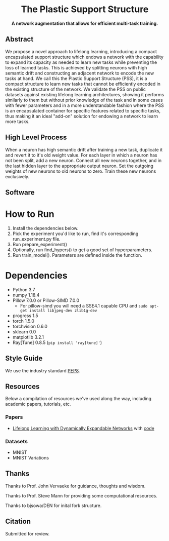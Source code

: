 <div align="center">

# The Plastic Support Structure

**A network augmentation that allows for efficient multi-task training.**
</div>

## Abstract
We propose a novel approach to lifelong learning, introducing a compact encapsulated support structure which endows a network with the capability to expand its capacity as needed to learn new tasks while preventing the loss of learned tasks. This is achieved by splitting neurons with high semantic drift and constructing an adjacent network to encode the new tasks at hand. We call this the Plastic Support Structure (PSS), it is a compact structure to learn new tasks that cannot be efficiently encoded in the existing structure of the network. We validate the PSS on public datasets against existing lifelong learning architectures, showing it performs similarly to them but without prior knowledge of the task and in some cases with fewer parameters and in a more understandable fashion where the PSS is an encapsulated container for specific features related to specific tasks, thus making it an ideal "add-on" solution for endowing a network to learn more tasks.

## High Level Process
When a neuron has high semantic drift after training a new task, duplicate it and revert it to it's old weight value. 
For each layer in which a neuron has not been split, add a new neuron.
Connect all new neurons together, and in the last hidden layer to the appropriate output neuron.
Set the outgoing weights of new neurons to old neurons to zero. Train these new neurons exclusively.


## Software 
# How to Run
1. Install the dependencies below.
2. Pick the experiment you'd like to run, find it's corresponding run_experiment.py file.
3. Run prepare_experiment()
4. Optionally, run find_hypers() to get a good set of hyperparameters.
5. Run train_model(). Parameters are defined inside the function.


# Dependencies
- Python 3.7
- numpy 1.18.4
- Pillow 7.0.0 or Pillow-SIMD 7.0.0
    - For pillow-simd you will need a SSE4.1 capable CPU and `sudo apt-get install libjpeg-dev zlib1g-dev`
- progress 1.5
- torch 1.5.0
- torchvision 0.6.0
- sklearn 0.0
- matplotlib 3.2.1
- Ray[Tune] 0.8.5 (`pip install 'ray[tune]'`)

## Style Guide
We use the industry standard [PEP8].

[PEP8]: <https://pep8.org>

## Resources
Below a compilation of resources we've used along the way, including academic papers, tutorials, etc.
### Papers
- [Lifelong Learning with Dynamically Expandable Networks](https://openreview.net/pdf?id=Sk7KsfW0-) with [code](https://github.com/jaehong-yoon93/DEN)
### Datasets
- MNIST
- MNIST Variations

## Thanks
Thanks to Prof. John Vervaeke for guidance, thoughts and wisdom.

Thanks to Prof. Steve Mann for providing some computational resources.

Thanks to bjsowa/DEN for inital fork structure.

## Citation
Submitted for review.
